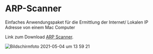 # ARP-Scanner

Einfaches Anwendungspaket für die Ermittlung der Internet/ Lokalen IP Adresse von einem Mac Computer

Link zum Download <a href="https://raw.githubusercontent.com/UnixCro/ARP-Scanner/main/ARP%20Scanner.zip">ARP Scanner</a>.


![Bildschirmfoto 2021-05-04 um 13 59 21](https://user-images.githubusercontent.com/70098046/117000249-18492d00-ace1-11eb-8423-da0f71362de4.jpg)
